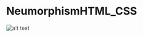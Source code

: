 # NeumorphismHTML_CSS

![alt text](https://github.com/aviaryan77/NeumorphismHTML_CSS/blob/main/image.jpg?raw=true)
